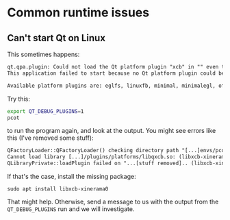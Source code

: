 # Common runtime issues

## Can't start Qt on Linux

This sometimes happens:
```txt
qt.qpa.plugin: Could not load the Qt platform plugin "xcb" in "" even though it was found.
This application failed to start because no Qt platform plugin could be initialized. Reinstalling the application may fix this problem.

Available platform plugins are: eglfs, linuxfb, minimal, minimalegl, offscreen, vnc, wayland-egl, wayland, wayland-xcomposite-egl, wayland-xcomposite-glx, webgl, xcb.

```
Try this:
```bash
export QT_DEBUG_PLUGINS=1
pcot
```
to run the program again, and look at the output.
You might see errors like this (I've removed some stuff):
```txt
QFactoryLoader::QFactoryLoader() checking directory path "[...]envs/pcot/bin/platforms" ...
Cannot load library [...]/plugins/platforms/libqxcb.so: (libxcb-xinerama.so.0: cannot open shared object file: No such file or directory)
QLibraryPrivate::loadPlugin failed on "...[stuff removed].. (libxcb-xinerama.so.0: cannot open shared object file: No such file or directory)"
```
If that's the case, install the missing package:
```
sudo apt install libxcb-xinerama0
```
That might help. Otherwise, send a message to us with the output from the ```QT_DEBUG_PLUGINS``` run and we will investigate.

